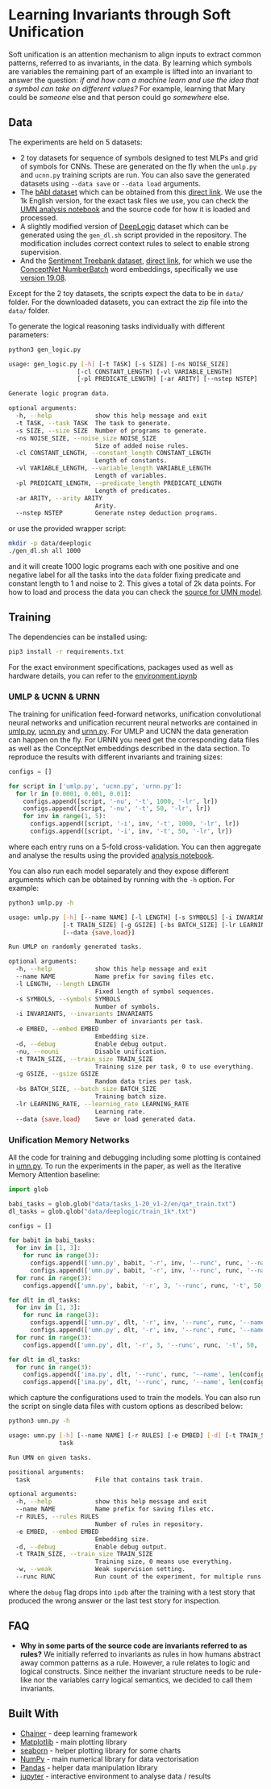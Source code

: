 # Learning Invariants through Soft Unification
Soft unification is an attention mechanism to align inputs to extract common patterns, referred to as invariants, in the data. By learning which symbols are variables the remaining part of an example is lifted into an invariant to answer the question: *if and how can a machine learn and use the idea that a symbol can take on different values?* For example, learning that Mary could be *someone* else and that person could go *somewhere* else.

## Data
The experiments are held on 5 datasets:

 - 2 toy datasets for sequence of symbols designed to test MLPs and grid of symbols for CNNs. These are generated on the fly when the `umlp.py` and `ucnn.py` training scripts are run. You can also save the generated datasets using `--data save` or `--data load` arguments.
 - The [bAbI dataset](https://research.fb.com/downloads/babi/) which can be obtained from this [direct link](http://www.thespermwhale.com/jaseweston/babi/tasks_1-20_v1-2.tar.gz). We use the 1k English version, for the exact task files we use, you can check the [UMN analysis notebook](analyse_umn.ipynb) and the source code for how it is loaded and processed.
 - A slightly modified version of [DeepLogic](https://github.com/nuric/deeplogic) dataset which can be generated using the `gen_dl.sh` script provided in the repository. The modification includes correct context rules to select to enable strong supervision.
 - And the [Sentiment Treebank dataset](https://nlp.stanford.edu/sentiment/index.html), [direct link](http://nlp.stanford.edu/~socherr/stanfordSentimentTreebank.zip), for which we use the [ConceptNet NumberBatch](https://github.com/commonsense/conceptnet-numberbatch) word embeddings, specifically we use [version 19.08](https://conceptnet.s3.amazonaws.com/downloads/2019/numberbatch/numberbatch-en-19.08.txt.gz).

Except for the 2 toy datasets, the scripts expect the data to be in `data/` folder. For the downloaded datasets, you can extract the zip file into the `data/` folder.

To generate the logical reasoning tasks individually with different parameters:

```bash
python3 gen_logic.py

usage: gen_logic.py [-h] [-t TASK] [-s SIZE] [-ns NOISE_SIZE]
                   [-cl CONSTANT_LENGTH] [-vl VARIABLE_LENGTH]
                   [-pl PREDICATE_LENGTH] [-ar ARITY] [--nstep NSTEP]

Generate logic program data.

optional arguments:
  -h, --help            show this help message and exit
  -t TASK, --task TASK  The task to generate.
  -s SIZE, --size SIZE  Number of programs to generate.
  -ns NOISE_SIZE, --noise_size NOISE_SIZE
                        Size of added noise rules.
  -cl CONSTANT_LENGTH, --constant_length CONSTANT_LENGTH
                        Length of constants.
  -vl VARIABLE_LENGTH, --variable_length VARIABLE_LENGTH
                        Length of variables.
  -pl PREDICATE_LENGTH, --predicate_length PREDICATE_LENGTH
                        Length of predicates.
  -ar ARITY, --arity ARITY
                        Arity.
  --nstep NSTEP         Generate nstep deduction programs.
```

or use the provided wrapper script:

```bash
mkdir -p data/deeplogic
./gen_dl.sh all 1000
```

and it will create 1000 logic programs each with one positive and one negative label for all the tasks into the `data` folder fixing predicate and constant length to 1 and noise to 2. This gives a total of 2k data points. For how to load and process the data you can check the [source for UMN model](umn.py).

## Training
The dependencies can be installed using:

```bash
pip3 install -r requirements.txt
```

For the exact environment specifications, packages used as well as hardware details, you can refer to the [environment.ipynb](environment.ipynb)

### UMLP & UCNN & URNN
The training for unification feed-forward networks, unification convolutional neural networks and unification recurrent neural networks are contained in [umlp.py](umlp.py), [ucnn.py](ucnn.py) and [urnn.py](urnn.py). For UMLP and UCNN the data generation can happen on the fly. For URNN you need get the corresponding data files as well as the ConceptNet embeddings described in the data section. To reproduce the results with different invariants and training sizes:

```python
configs = []

for script in ['umlp.py', 'ucnn.py', 'urnn.py']:
  for lr in [0.0001, 0.001, 0.01]:
    configs.append([script, '-nu', '-t', 1000, '-lr', lr])
    configs.append([script, '-nu', '-t', 50, '-lr', lr])
    for inv in range(1, 5):
      configs.append([script, '-i', inv, '-t', 1000, '-lr', lr])
      configs.append([script, '-i', inv, '-t', 50, '-lr', lr])
```

where each entry runs on a 5-fold cross-validation. You can then aggregate and analyse the results using the provided [analysis notebook](analyse_umlp_ucnn.ipynb).

You can also run each model separately and they expose different arguments which can be obtained by running with the `-h` option. For example:

```bash
python3 umlp.py -h

usage: umlp.py [-h] [--name NAME] [-l LENGTH] [-s SYMBOLS] [-i INVARIANTS] [-e EMBED] [-d] [-nu]
               [-t TRAIN_SIZE] [-g GSIZE] [-bs BATCH_SIZE] [-lr LEARNING_RATE]
               [--data {save,load}]

Run UMLP on randomly generated tasks.

optional arguments:
  -h, --help            show this help message and exit
  --name NAME           Name prefix for saving files etc.
  -l LENGTH, --length LENGTH
                        Fixed length of symbol sequences.
  -s SYMBOLS, --symbols SYMBOLS
                        Number of symbols.
  -i INVARIANTS, --invariants INVARIANTS
                        Number of invariants per task.
  -e EMBED, --embed EMBED
                        Embedding size.
  -d, --debug           Enable debug output.
  -nu, --nouni          Disable unification.
  -t TRAIN_SIZE, --train_size TRAIN_SIZE
                        Training size per task, 0 to use everything.
  -g GSIZE, --gsize GSIZE
                        Random data tries per task.
  -bs BATCH_SIZE, --batch_size BATCH_SIZE
                        Training batch size.
  -lr LEARNING_RATE, --learning_rate LEARNING_RATE
                        Learning rate.
  --data {save,load}    Save or load generated data.
```

### Unification Memory Networks
All the code for training and debugging including some plotting is contained in [umn.py](umn.py). To run the experiments in the paper, as well as the Iterative Memory Attention baseline:

```python
import glob

babi_tasks = glob.glob("data/tasks_1-20_v1-2/en/qa*_train.txt")
dl_tasks = glob.glob("data/deeplogic/train_1k*.txt")

configs = []

for babit in babi_tasks:
  for inv in [1, 3]:
    for runc in range(3):
      configs.append(['umn.py', babit, '-r', inv, '--runc', runc, '--name', len(configs)])
      configs.append(['umn.py', babit, '-r', inv, '--runc', runc, '--name', len(configs), '-w'])
  for runc in range(3):
    configs.append(['umn.py', babit, '-r', 3, '--runc', runc, '-t', 50, '--name', len(configs)])

for dlt in dl_tasks:
  for inv in [1, 3]:
    for runc in range(3):
      configs.append(['umn.py', dlt, '-r', inv, '--runc', runc, '--name', len(configs)])
      configs.append(['umn.py', dlt, '-r', inv, '--runc', runc, '--name', len(configs), '-w'])
  for runc in range(3):
    configs.append(['umn.py', dlt, '-r', 3, '--runc', runc, '-t', 50, '--name', len(configs)])

for dlt in dl_tasks:
  for runc in range(3):
    configs.append(['ima.py', dlt, '--runc', runc, '--name', len(configs)])
    configs.append(['ima.py', dlt, '--runc', runc, '--name', len(configs), '-w'])
```

which capture the configurations used to train the models. You can also run the script on single data files with custom options as described below:

```bash
python3 umn.py -h

usage: umn.py [-h] [--name NAME] [-r RULES] [-e EMBED] [-d] [-t TRAIN_SIZE] [-w] [--runc RUNC]
              task

Run UMN on given tasks.

positional arguments:
  task                  File that contains task train.

optional arguments:
  -h, --help            show this help message and exit
  --name NAME           Name prefix for saving files etc.
  -r RULES, --rules RULES
                        Number of rules in repository.
  -e EMBED, --embed EMBED
                        Embedding size.
  -d, --debug           Enable debug output.
  -t TRAIN_SIZE, --train_size TRAIN_SIZE
                        Training size, 0 means use everything.
  -w, --weak            Weak supervision setting.
  --runc RUNC           Run count of the experiment, for multiple runs.
```

where the `debug` flag drops into `ipdb` after the training with a test story that produced the wrong answer or the last test story for inspection.

## FAQ

 - **Why in some parts of the source code are invariants referred to as rules?** We initially referred to invariants as rules in how humans abstract away common patterns as a rule. However, a rule relates to logic and logical constructs. Since neither the invariant structure needs to be rule-like nor the variables carry logical semantics, we decided to call them invariants.

## Built With

  - [Chainer](https://chainer.org) - deep learning framework
  - [Matplotlib](https://matplotlib.org/) - main plotting library
  - [seaborn](https://seaborn.pydata.org/) - helper plotting library for some charts
  - [NumPy](http://www.numpy.org/) - main numerical library for data vectorisation
  - [Pandas](https://pandas.pydata.org/) - helper data manipulation library
  - [jupyter](https://jupyter.org) - interactive environment to analyse data / results
